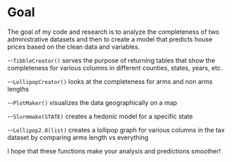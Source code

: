 # Goal 

The goal of my code and research is to analyze the completeness of two administrative datasets and then to create a model that predicts house prices based on the clean data and variables. 

--`TibbleCreator()` serves the purpose of returning tables that show the completeness for various columns in different counties, states, years, etc. 

--`LollipopCreator()` looks at the completeness for arms and non arms lengths 

--`PlotMaker()` visualizes the data geographically on a map 

--`Slurmmake(STATE)` creates a hedonic model for a specific state 

--`Lollipop2.0(list)` creates a lollipop graph for various columns in the tax dataset by comparing arms length vs everything

I hope that these functions make your analysis and predictions smoother!
